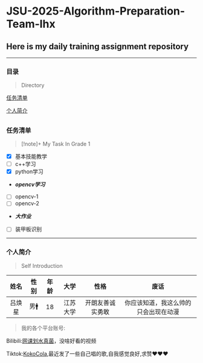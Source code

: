 # JSU-2025-Algorithm-Preparation-Team-lhx
## Here is my daily training assignment repository
---
### 目录
>Directory

[任务清单](#任务清单)

[个人简介](#个人简介)

[]()
---
### 任务清单
> [!note]+ My Task In Grade 1

- [X] 基本技能教学
- [ ] c++学习
- [X] python学习
-    ***opencv学习***
- [ ] opencv-1
- [ ] opencv-2
-    ***大作业***
- [ ] 装甲板识别

---

### 个人简介
>Self Introduction

|姓名|性别|年龄|大学|性格|废话|
|:---:|:---:|:---:|:---:|:---:|:---:|
|吕焕星|男🚹|18|江苏大学|开朗友善诚实勇敢|你应该知道，我这么帅的只会出现在动漫|

>我的各个平台账号:

Bilibili:[网课划水真菌](https://space.bilibili.com/645941441?spm_id_from=333.1007.0.0)，没啥好看的视频

Tiktok:[KokoCola](https://www.douyin.com/user/self?from_tab_name=main),最近发了一些自己唱的歌,自我感觉良好,求赞❤❤❤
 
